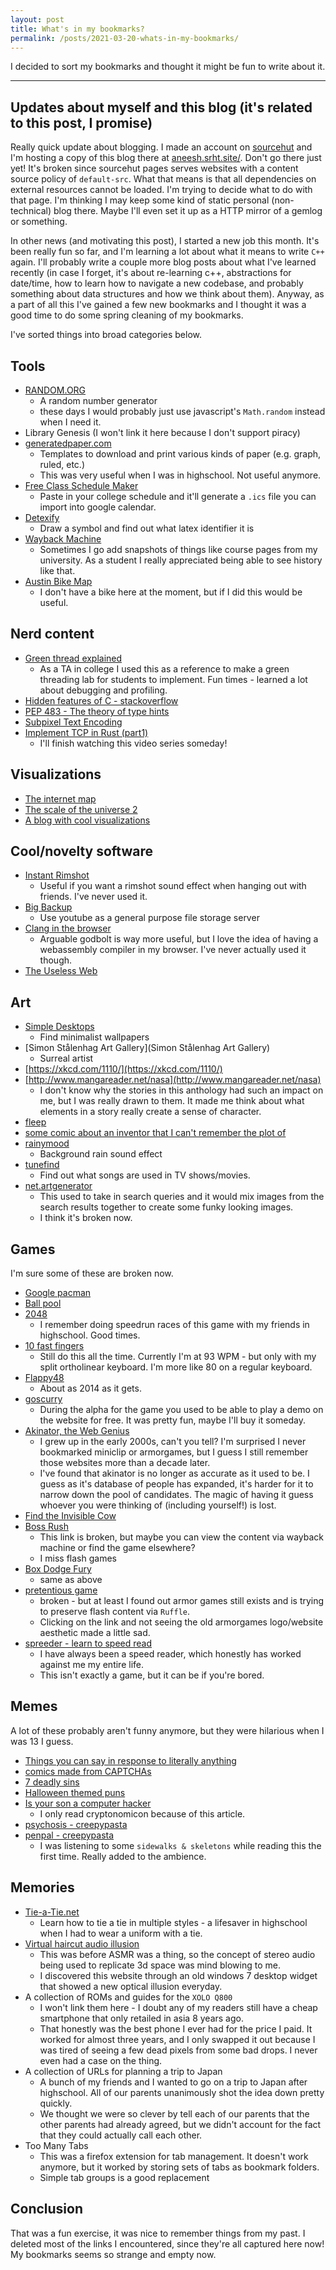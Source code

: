 ```yaml
---
layout: post
title: What's in my bookmarks?
permalink: /posts/2021-03-20-whats-in-my-bookmarks/
---
```


I decided to sort my bookmarks and thought it might be fun to write about it.

---

## Updates about myself and this blog (it's related to this post, I promise)

Really quick update about blogging. I made an account on
[sourcehut](https://sr.ht) and I'm hosting a copy of this blog there at
[aneesh.srht.site/](https://aneesh.srht.site/). Don't go there just yet! It's
broken since sourcehut pages serves websites with a content source policy of
`default-src`. What that means is that all dependencies on external resources
cannot be loaded. I'm trying to decide what to do with that page. I'm thinking I
may keep some kind of static personal (non-technical) blog there. Maybe I'll
even set it up as a HTTP mirror of a gemlog or something.

In other news (and motivating this post), I started a new job this month. It's
been really fun so far, and I'm learning a lot about what it means to write
`C++` again. I'll probably write a couple more blog posts about what I've
learned recently (in case I forget, it's about re-learning c++, abstractions for
date/time, how to learn how to navigate a new codebase, and probably something
about data structures and how we think about
them). Anyway, as a part of all this I've gained a few new bookmarks and I
thought it was a good time to do some spring cleaning of my bookmarks.

I've sorted things into broad categories below.

## Tools
+ [RANDOM.ORG](random.org)
    + A random number generator
    + these days I would probably just use javascript's `Math.random` instead
      when I need it.
+ Library Genesis (I won't link it here because I don't support piracy)
+ [generatedpaper.com](generatedpaper.com/en)
    + Templates to download and print various kinds of paper (e.g. graph, ruled, etc.)
    + This was very useful when I was in highschool. Not useful anymore.
+ [Free Class Schedule Maker](https://www.freecollegeschedulemaker.com/)
    + Paste in your college schedule and it'll generate a `.ics` file you can
      import into google calendar.
+ [Detexify](http://detexify.kirelabs.org/classify.html)
    + Draw a symbol and find out what latex identifier it is
+ [Wayback Machine](http://www.archive.org/web/web.php)
    + Sometimes I go add snapshots of things like course pages from my
      university. As a student I really appreciated being able to see history
      like that.
+ [Austin Bike Map](https://www.arcgis.com/apps/webappviewer/index.html?id=5d0284294f1b41bcad4ea956274a83b3&extent=3084002.7769,10048871.3815,3148002.7769,10081338.0481,102739)
    + I don't have a bike here at the moment, but if I did this would be useful.

## Nerd content
+ [Green thread explained](https://c9x.me/articles/gthreads/code0.html)
    + As a TA in college I used this as a reference to make a green threading
      lab for students to implement. Fun times - learned a lot about debugging
      and profiling.
+ [Hidden features of C - stackoverflow](https://stackoverflow.com/questions/132241/hidden-features-of-c)
+ [PEP 483 - The theory of type hints](https://www.python.org/dev/peps/pep-0483/)
+ [Subpixel Text Encoding](http://www.msarnoff.org/millitext/)
+ [Implement TCP in Rust (part1)](https://www.youtube.com/embed/bzja9fQWzdA?popout=1&autoplay=1&loop=0&controls=1&modestbranding=0&start=1341)
    + I'll finish watching this video series someday!


## Visualizations
+ [The internet map](http://internet-map.net/)
+ [The scale of the universe 2](https://htwins.net/scale2/?bordercolor=white)
+ [A blog with cool visualizations](http://mkweb.bcgsc.ca/pi/art/)

## Cool/novelty software
+ [Instant Rimshot](http://instantrimshot.com/)
    + Useful if you want a rimshot sound effect when hanging out with friends.
      I've never used it.
+ [Big Backup](https://devpost.com/software/bigbackup-th7fjb)
    + Use youtube as a general purpose file storage server
+ [Clang in the browser](https://tbfleming.github.io/cib/#gist=2f7baf1120967895c2b07b09eddb576c)
    + Arguable godbolt is way more useful, but I love the idea of having a
      webassembly compiler in my browser. I've never actually used it though.
+ [The Useless Web](http://www.theuselessweb.com/)

## Art
+ [Simple Desktops](https://simpledesktops.com/browse/)
    + Find minimalist wallpapers
+ [Simon Stålenhag Art Gallery](Simon Stålenhag Art Gallery)
    + Surreal artist
+ [https://xkcd.com/1110/](https://xkcd.com/1110/)
+ [http://www.mangareader.net/nasa](http://www.mangareader.net/nasa)
    + I don't know why the stories in this anthology had such an impact on me,
      but I was really drawn to them. It made me think about what elements in a
      story really create a sense of character.
+ [fleep](http://www.shigabooks.com/strips/fleep/scrollindex.html)
+ [some comic about an inventor that I can't remember the plot of](http://www.nickstjohn.net/fm1.html)
+ [rainymood](https://www.rainymood.com/)
    + Background rain sound effect
+ [tunefind](https://www.tunefind.com/)
    + Find out what songs are used in TV shows/movies.
+ [net.artgenerator](http://nag.iap.de/?ac=create)
    + This used to take in search queries and it would mix images from the
      search results together to create some funky looking images.
    + I think it's broken now.

## Games
I'm sure some of these are broken now.

+ [Google pacman](http://google.com/pacman/)
+ [Ball pool](http://mrdoob.com/projects/chromeexperiments/ball-pool/)
+ [2048](http://gabrielecirulli.github.io/2048/)
    + I remember doing speedrun races of this game with my friends in
      highschool. Good times.
+ [10 fast fingers](https://10fastfingers.com/typing-test/english)
    +  Still do this all the time. Currently I'm at 93 WPM - but only with my
       split ortholinear keyboard. I'm more like 80 on a regular keyboard.
+ [Flappy48](https://broxxar.itch.io/flappy48)
    + About as 2014 as it gets.
+ [goscurry](http://www.goscurry.com/index.php)
    + During the alpha for the game you used to be able to play a demo on the
      website for free. It was pretty fun, maybe I'll buy it someday.
+ [Akinator, the Web Genius](http://en.akinator.com/)
    + I grew up in the early 2000s, can't you tell? I'm surprised I never
      bookmarked miniclip or armorgames, but I guess I still remember those
      websites more than a decade later.
    + I've found that akinator is no longer as accurate as it used to be. I
      guess as it's database of people has expanded, it's harder for it to
      narrow down the pool of candidates. The magic of having it guess whoever
      you were thinking of (including yourself!) is lost.
+ [Find the Invisible Cow](http://www.findtheinvisiblecow.com/)
+ [Boss Rush](https://sharenator.com/Boss_Rush/)
    + This link is broken, but maybe you can view the content via wayback
      machine or find the game elsewhere?
    + I miss flash games
+ [Box Dodge Fury](http://www.sharenator.com/Box_Dodge_Fury/)
    + same as above
+ [pretentious game](http://armorgames.com/play/13225/pretentious-game)
    + broken - but at least I found out armor games still exists and is trying
      to preserve flash content via `Ruffle`.
    + Clicking on the link and not seeing the old armorgames logo/website
      aesthetic made a little sad.
+ [spreeder - learn to speed read](http://www.spreeder.com/app.php?intro=1)
    + I have always been a speed reader, which honestly has worked against me my
      entire life.
    + This isn't exactly a game, but it can be if you're bored.

## Memes
A lot of these probably aren't funny anymore, but they were hilarious when I was
13 I guess.

+ [Things you can say in response to literally anything](http://arcaneloquence.tumblr.com/post/140358623151/things-you-can-say-in-response-to-literally)
+ [comics made from CAPTCHAs](https://imgur.com/a/Ddy2I)
+ [7 deadly sins](https://imgur.com/a/bqiSO)
+ [Halloween themed puns](https://imgur.com/a/bxJHK?gallery)
+ [Is your son a computer hacker](http://www.adequacy.org/stories/hacker.comments.page.1.html)
    + I only read cryptonomicon because of this article.
+ [psychosis - creepypasta](http://www.creepypasta.com/psychosis/)
+ [penpal - creepypasta](https://creepypasta.fandom.com/wiki/Penpal)
    + I was listening to some `sidewalks & skeletons` while reading this the
      first time. Really added to the ambience.

## Memories
+ [Tie-a-Tie.net](http://www.tie-a-tie.net/)
    + Learn how to tie a tie in multiple styles - a lifesaver in highschool when
      I had to wear a uniform with a tie.
+ [Virtual haircut audio illusion](http://www.moillusions.com/2007/04/virtual-haircut-audio-illusion-mp3.html)
    + This was before ASMR was a thing, so the concept of stereo audio being
      used to replicate 3d space was mind blowing to me.
    + I discovered this website through an old windows 7 desktop widget that
      showed a new optical illusion everyday.
+ A collection of ROMs and guides for the `XOLO Q800`
    + I won't link them here - I doubt any of my readers still have a cheap
      smartphone that only retailed in asia 8 years ago.
    + That honestly was the best phone I ever had for the price I paid. It
      worked for almost three years, and I only swapped it out because I was
      tired of seeing a few dead pixels from some bad drops. I never even had a
      case on the thing.
+ A collection of URLs for planning a trip to Japan
    + A bunch of my friends and I wanted to go on a trip to Japan after
      highschool. All of our parents unanimously shot the idea down pretty
      quickly.
    + We thought we were so clever by tell each of our parents that the other
      parents had already agreed, but we didn't account for the fact that they
      could actually call each other.
+ Too Many Tabs
    + This was a firefox extension for tab management. It doesn't work anymore,
      but it worked by storing sets of tabs as bookmark folders.
    + Simple tab groups is a good replacement

## Conclusion

That was a fun exercise, it was nice to remember things from my past. I deleted
most of the links I encountered, since they're all captured here now! My
bookmarks seems so strange and empty now.
